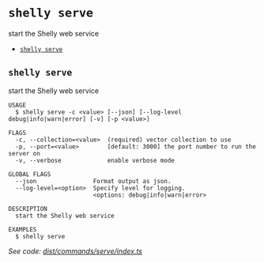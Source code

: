 `shelly serve`
==============

start the Shelly web service

* [`shelly serve`](#shelly-serve)

## `shelly serve`

start the Shelly web service

```
USAGE
  $ shelly serve -c <value> [--json] [--log-level debug|info|warn|error] [-v] [-p <value>]

FLAGS
  -c, --collection=<value>  (required) vector collection to use
  -p, --port=<value>        [default: 3000] the port number to run the server on
  -v, --verbose             enable verbose mode

GLOBAL FLAGS
  --json                Format output as json.
  --log-level=<option>  Specify level for logging.
                        <options: debug|info|warn|error>

DESCRIPTION
  start the Shelly web service

EXAMPLES
  $ shelly serve
```

_See code: [dist/commands/serve/index.ts](https://github.com/rpidanny/shelly/blob/v1.7.5/dist/commands/serve/index.ts)_
